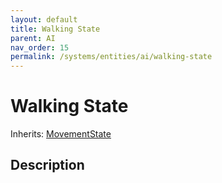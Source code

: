 ```yaml
---
layout: default
title: Walking State
parent: AI
nav_order: 15
permalink: /systems/entities/ai/walking-state
---
```


# Walking State

Inherits: [MovementState](../ai/movement-state)

## Description
